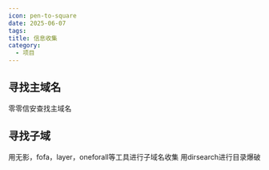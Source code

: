 ```yaml
---
icon: pen-to-square
date: 2025-06-07
tags: 
title: 信息收集
category:
  - 项目
---
```

## 寻找主域名
零零信安查找主域名

## 寻找子域
用无影，fofa，layer，oneforall等工具进行子域名收集
用dirsearch进行目录爆破